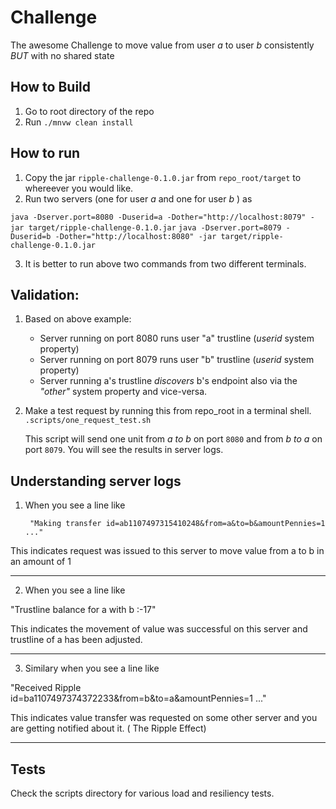 # Challenge
The awesome Challenge to move value from user *a* to user *b* consistently *BUT* with no shared state

## How to Build
1. Go to root directory of the repo
2. Run `./mnvw clean install`

## How to run
1. Copy the jar `ripple-challenge-0.1.0.jar` from `repo_root/target` to whereever you would like.
2. Run two  servers (one for user *a* and one for user *b* ) as

`java -Dserver.port=8080 -Duserid=a -Dother="http://localhost:8079" -jar target/ripple-challenge-0.1.0.jar`
`java -Dserver.port=8079 -Duserid=b -Dother="http://localhost:8080" -jar target/ripple-challenge-0.1.0.jar`

3. It is better to run above two commands from two different terminals.

## Validation:
1. Based on above example:
   * Server running on port 8080 runs user "a" trustline (*userid* system property)
   * Server running on port 8079 runs user "b" trustline (*userid* system property)
   * Server running a's trustline _discovers_ b's endpoint also via the *"other"* system property and vice-versa.

2. Make a test request by running this from repo_root in a terminal shell.
   `.scripts/one_request_test.sh`
	
   This script will send one unit from _a to b_ on port `8080` and from _b to a_ on port `8079`. You will see the results in server logs.

## Understanding server logs

1. When you see a line like

	    "Making transfer id=ab1107497315410248&from=a&to=b&amountPennies=1 ..."

This indicates request was issued to this server to move value from a to b in an amount of 1

---
2. When you see a line like

"Trustline balance for a with b :-17"

This indicates the movement of value was successful on this server and trustline of a has been adjusted.

---
3. Similary when you see a line like

"Received  Ripple id=ba1107497374372233&from=b&to=a&amountPennies=1 ..."

This indicates value transfer was requested on some other server and you are getting notified about it. ( The Ripple Effect) 

---

## Tests
Check the scripts directory for various load and resiliency tests.

